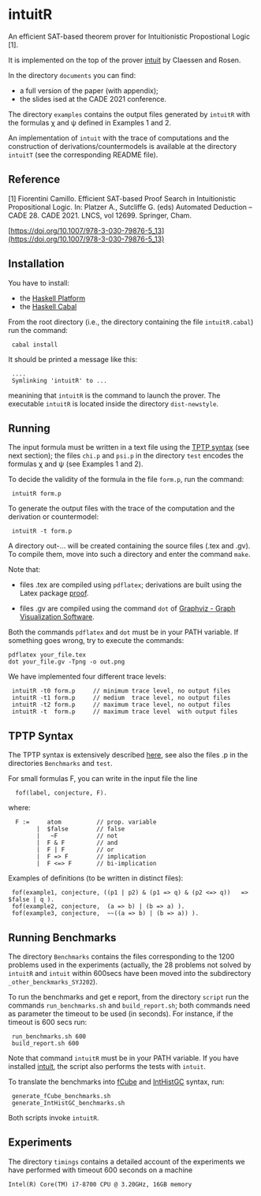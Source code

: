 intuitR
=======

An efficient SAT-based theorem prover for Intuitionistic Propostional Logic [1].

It is implemented on the top of the prover [intuit](https://github.com/koengit/intuit)
by Claessen and Rosen.


In the directory `documents` you can find:

-  a full version of the paper (with appendix);
-  the slides ised at the CADE 2021 conference.



The directory `examples` contains the output files generated by
`intuitR` with the formulas &chi; and &psi; defined in Examples 1 and 2.


An implementation of `intuit` with the trace of computations and the
construction of derivations/countermodels is available at the
directory `intuitT` (see the corresponding README file).


Reference
----------


[1] Fiorentini Camillo.  Efficient SAT-based Proof Search in Intuitionistic Propositional Logic.
In: Platzer A., Sutcliffe G. (eds) Automated Deduction – CADE 28. CADE 2021. LNCS, vol 12699. Springer, Cham.

[https://doi.org/10.1007/978-3-030-79876-5_13](https://doi.org/10.1007/978-3-030-79876-5_13)





Installation
------------

You have to install:

- the [Haskell Platform](https://www.haskell.org/platform/)
- the [Haskell Cabal](https://www.haskell.org/cabal/)


From the  root directory (i.e., the directory containing the file  `intuitR.cabal`) run the command:

```console
 cabal install
```

It should be printed a message like this:

```console
 ....
 Symlinking 'intuitR' to ...
```


meanining that `intuitR` is the command to launch the prover.
The executable `intuitR` is located inside the directory `dist-newstyle`.


Running
-------

The input formula must be written in a text file using the
[TPTP syntax](http://tptp.cs.miami.edu/TPTP/QuickGuide/Problems.html) (see next section);
the files `chi.p` and `psi.p` in  the directory `test` encodes
the formulas  &chi; and &psi; (see Examples 1 and 2).




To decide the validity of the formula in the file `form.p`, run the command:

```console
 intuitR form.p
```

To generate the output files with the trace of the computation and the derivation or countermodel:

```console
 intuitR -t form.p
```

A directory out-...  will be created containing  the source files (.tex and .gv).
To compile them, move into such a directory and enter the command `make`.

Note that:

-  files .tex  are compiled using  `pdflatex`; derivations are built using the Latex package [proof](http://research.nii.ac.jp/~tatsuta/proof-sty.html).

-  files .gv   are compiled using the command `dot` of
   [Graphviz - Graph Visualization Software](https://graphviz.org/).

Both the commands `pdflatex` and `dot` must be in your PATH variable.
If something goes wrong, try to execute the commands:

```console
pdflatex your_file.tex
dot your_file.gv -Tpng -o out.png
```


We have implemented four different  trace levels:

```console
 intuitR -t0 form.p     // minimum trace level, no output files 
 intuitR -t1 form.p     // medium  trace level, no output files 
 intuitR -t2 form.p     // maximum trace level, no output files 
 intuitR -t  form.p     // maximum trace level  with output files 
```



TPTP Syntax
-----------

The TPTP syntax is extensively described [here](http://tptp.cs.miami.edu/TPTP/QuickGuide/Problems.html),
see also the files .p in the directories `Benchmarks` and `test`.

For small formulas F, you can write in the input file the line

```console
  fof(label, conjecture, F).
```

where:

```console
  F :=     atom          // prop. variable
        |  $false        // false
        |   ~F           // not 
        |  F & F         // and
        |  F | F         // or
        |  F => F        // implication 
        |  F <=> F       // bi-implication
```

Examples of definitions (to be written in distinct files): 

```console
 fof(example1, conjecture, ((p1 | p2) & (p1 => q) & (p2 <=> q))   => $false | q ).
 fof(example2, conjecture,  (a => b) | (b => a) ).
 fof(example3, conjecture,  ~~((a => b) | (b => a)) ). 
```

Running Benchmarks
------------------

The directory `Benchmarks` contains the files corresponding to the 1200 problems used in the experiments
(actually, the 28 problems not solved by `intuitR` and `intuit` within 600secs have been moved
into the subdirectory `_other_benckmarks_SYJ202`).

To run the benchmarks and get e report, from the directory
`script` run the commands `run_benchmarks.sh` and `build_report.sh`;
both commands need as parameter the timeout to be used (in seconds).
For instance, if the timeout is 600 secs run:

```console
 run_benchmarks.sh 600
 build_report.sh 600
```

Note that  command  `intuitR` must be in your PATH variable.
If you have installed [intuit](https://github.com/koengit/intuit),
the script also performs the tests with `intuit`.

To translate the benchmarks into
[fCube](http://www2.disco.unimib.it/fiorino/fcube.html) and
[IntHistGC](https://github.com/jessezwu/IntHistGC) syntax, run:

```console
 generate_fCube_benchmarks.sh
 generate_IntHistGC_benchmarks.sh
```

Both scripts invoke `intuitR`.

Experiments
-----------

The directory `timings` contains a detailed account of the
experiments we have performed with timeout 600 seconds on a machine 

```console
Intel(R) Core(TM) i7-8700 CPU @ 3.20GHz, 16GB memory
```